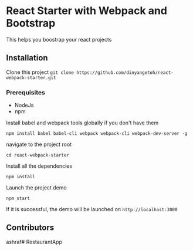 # React Starter with Webpack and Bootstrap

This helps you boostrap your react projects

## Installation

Clone this project
`git clone https://github.com/dinyangetoh/react-webpack-starter.git`

### Prerequisites 

* NodeJs
* npm

Install babel and webpack tools globally if you don't have them

`npm install babel babel-cli webpack webpack-cli webpack-dev-server -g`

navigate to the project root

`cd react-webpack-starter`

Install all the dependencies

`npm install`

Launch the project demo

`npm start`

If it is successful, the demo will be launched on `http://localhost:3000` 

## Contributors

ashraf# RestaurantApp
